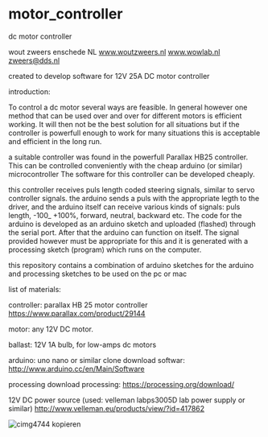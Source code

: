 # motor_controller
dc motor controller

wout zweers enschede NL
www.woutzweers.nl
www.wowlab.nl
zweers@dds.nl

created to develop software for 12V 25A DC motor controller


introduction:

To control a dc motor several ways are feasible. In general however one method that can be used over and over for different motors is efficient working. It will then not be the best solution for all situations but if the controller is powerfull enough to work for many situations this is acceptable and efficient in the long run.

a suitable controller was found in the powerfull Parallax HB25 controller. This can be controlled conveniently with the cheap arduino (or similar) microcontroller
The software for this controller can be developed cheaply.

this controller receives puls length coded steering signals, similar to servo controller signals. the arduino sends a puls with the appropriate legth to the driver, and the arduino itself can receive various kinds of signals: puls length, -100_ +100%, forward, neutral, backward etc. The code for the arduino is developed as an arduino sketch and uploaded (flashed) through the serial port. After that the arduino can function on itself. 
The signal provided however must be appropriate for this and it is generated with a processing sketch (program) which runs on the computer.

this repository contains a combination of arduino sketches for the arduino and processing sketches to be used on the pc or mac

list of materials:

controller: parallax HB 25 motor controller
https://www.parallax.com/product/29144

motor: any 12V DC motor.

ballast: 12V 1A bulb, for low-amps dc motors

arduino: uno nano or similar clone
download softwar:
http://www.arduino.cc/en/Main/Software

processing
download processing: 
https://processing.org/download/

12V DC power source (used: velleman labps3005D lab power supply or similar)
http://www.velleman.eu/products/view/?id=417862

![cimg4744 kopieren](https://cloud.githubusercontent.com/assets/3319671/7983010/88f2fa68-0abc-11e5-9c2c-adb178dd9b11.jpg)

